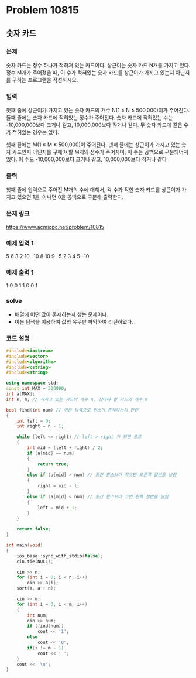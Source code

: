 # Problem 10815

## 숫자 카드

### 문제
숫자 카드는 정수 하나가 적혀져 있는 카드이다. 상근이는 숫자 카드 N개를 가지고 있다. 정수 M개가 주어졌을 때, 이 수가 적혀있는 숫자 카드를 상근이가 가지고 있는지 아닌지를 구하는 프로그램을 작성하시오.

### 입력
첫째 줄에 상근이가 가지고 있는 숫자 카드의 개수 N(1 ≤ N ≤ 500,000)이가 주어진다. 둘째 줄에는 숫자 카드에 적혀있는 정수가 주어진다. 숫자 카드에 적혀있는 수는 -10,000,000보다 크거나 같고, 10,000,000보다 작거나 같다. 두 숫자 카드에 같은 수가 적혀있는 경우는 없다.

셋째 줄에는 M(1 ≤ M ≤ 500,000)이 주어진다. 넷째 줄에는 상근이가 가지고 있는 숫자 카드인지 아닌지를 구해야 할 M개의 정수가 주어지며, 이 수는 공백으로 구분되어져 있다. 이 수도 -10,000,000보다 크거나 같고, 10,000,000보다 작거나 같다

### 출력
첫째 줄에 입력으로 주어진 M개의 수에 대해서, 각 수가 적힌 숫자 카드를 상근이가 가지고 있으면 1을, 아니면 0을 공백으로 구분해 출력한다.

### 문제 링크
<https://www.acmicpc.net/problem/10815>

### 예제 입력 1
5
6 3 2 10 -10
8
10 9 -5 2 3 4 5 -10

### 예제 출력 1
1 0 0 1 1 0 0 1

### solve
- 배열에 어떤 값이 존재하는지 찾는 문제이다.
- 이분 탐색을 이용하여 값의 유무만 파악하여 리턴하였다.


### 코드 설명
```C++
#include<iostream>
#include<vector>
#include<algorithm>
#include<cstring>
#include<string>

using namespace std;
const int MAX = 500000;
int a[MAX];
int n, m; // 가지고 있는 카드의 개수 n, 찾아야 할 카드의 개수 m

bool find(int num) // 이분 탐색으로 원소가 존재하는지 판단
{
	int left = 0;
	int right = n - 1;

	while (left <= right) // left > right 가 되면 종료
	{
		int mid = (left + right) / 2;
		if (a[mid] == num)
		{
			return true;
		}
		else if (a[mid] > num) // 중간 원소보다 작으면 오른쪽 절반을 날림
		{
			right = mid - 1;
		}
		else if (a[mid] < num) // 중간 원소보다 크면 왼쪽 절반을 날림
		{
			left = mid + 1;
		}
	}

	return false;
}

int main(void)
{
	ios_base::sync_with_stdio(false);
	cin.tie(NULL);

	cin >> n;
	for (int i = 0; i < n; i++)
		cin >> a[i];
	sort(a, a + n);

	cin >> m;
	for (int i = 0; i < m; i++)
	{
		int num;
		cin >> num;
		if (find(num))
			cout << '1';
		else
			cout << '0';
		if(i != m - 1)
			cout << ' ';
	}
	cout << '\n';
}

```
